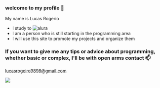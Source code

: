 ### welcome to my profile 💙

My name is Lucas Rogerio


- I study to ![alura](htps://www.alura.com.br)
- I am a person who is still starting in the programming area
- I will use this site to promote my projects and organize them


### If you want to give me any tips or advice about programming, whether basic or complex, I'll be with open arms contact 📫
lucasrogeiro9898@gmail.com



![](https://media.tenor.com/H1gpSxB6qvEAAAAM/please-please-please.gif)
